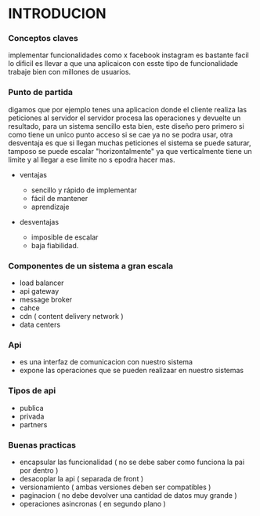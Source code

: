# INTRODUCION 

### Conceptos claves
 
  implementar funcionalidades como x facebook instagram
  es bastante facil lo dificil es llevar a que una aplicaicon con esste tipo de funcionalidade trabaje bien con millones de usuarios.


### Punto de partida
 
  digamos que por ejemplo tenes una aplicacion donde el cliente realiza las peticiones al servidor el servidor procesa las operaciones y devuelte un resultado, para un sistema sencillo esta bien, este diseño pero primero si como  tiene un unico punto acceso si se cae ya no se podra usar, otra desventaja es que si llegan muchas peticiones el sistema se puede saturar, tamposo se puede escalar "horizontalmente" ya que verticalmente tiene un limite y al llegar a ese limite no s epodra hacer mas.

   - ventajas
     - sencillo y rápido de implementar
     - fácil de mantener
     - aprendizaje

   - desventajas
     - imposible de escalar
     - baja fiabilidad.


### Componentes de un sistema a gran escala

  - load balancer
  - api gateway
  - message broker
  - cahce
  - cdn ( content delivery network )
  - data centers


### Api
 
  - es una interfaz de comunicacion con nuestro sistema
  - expone las operaciones que se pueden realizaar en nuestro sistemas


### Tipos de api
 
  - publica
  - privada
  - partners


### Buenas practicas

 - encapsular las funcionalidad ( no se debe saber como funciona la pai por dentro )
 - desacoplar la api ( separada de front )
 - versionamiento ( ambas versiones deben ser compatibles )
 - paginacion ( no debe devolver una cantidad de datos muy grande )
 - operaciones asincronas ( en segundo plano )